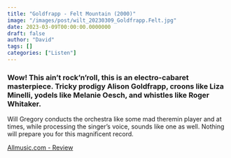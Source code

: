 ```yaml
---
title: "Goldfrapp - Felt Mountain (2000)"
image: "/images/post/wilt_20230309_Goldfrapp.Felt.jpg"
date: 2023-03-09T00:00:00.0000000
draft: false
author: "David"
tags: []
categories: ["Listen"]
---
```

### Wow! This ain’t rock’n’roll, this is an electro-cabaret masterpiece. Tricky prodigy Alison Goldfrapp, croons like Liza Minelli, yodels like Melanie Oesch, and whistles like Roger Whitaker. 

 Will Gregory conducts the orchestra like some mad theremin player and at times, while processing the singer’s voice, sounds like one as well. Nothing will prepare you for this magnificent record.

 [Allmusic.com - Review](https://www.allmusic.com/album/felt-mountain-mw0000099041)